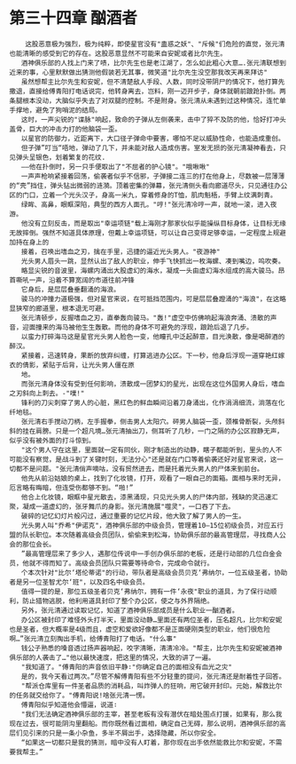 # 第三十四章 酗酒者
        这股恶意极为强烈，极为纯粹，即使星官没有"蛊惑之妖"、"斥候"们危险的直觉，张元清也能清晰的感受到它的存在。这股恶意显然不可能来自安妮或者比尔先生。
       酒神俱乐部的人找上门来了啧，比尔先生也是老江湖了，怎么如此粗心大意….张元清联想到近来的事，心里默默做出猜测他假装若无其事，微笑道"比尔先生没空那我改天再来拜访"
       虽然想帮主比尔先生和安妮，但不清楚敌人手段、人数，同时没带阴尸的情况下，他打算先撒退，直接给傅青阳打电话说完，他转身离去，岂料，刚一迈开步子，身体就朝前踉跄扑倒。两条腿根本没动，大脑似乎失去了对双腿的控制。不是附身。张元清从未遇到过这种情况，连忙单手撑地，避免了狗哨泥的结局。
       这时，一声尖锐的"谍脉"响起，致命的子弹从左侧袭来，击中了猝不及防的他，恰好打冲头盖骨，巨大的冲击力打的他脑袋一歪。
       以星官的防御力，近距离下，大口径子弹命中要害，哪怕不足以威胁性命，也能造成重创。
       但子弹”叮当“唔地，弹动了几下，并未能对敌人造成伤害。室发无损的张元清凝神看去，只见弹头呈银色，划着繁复的花纹.
       ——他在扑倒时，另一只手便取出了"不屈者的护心镜"。"哦啾啾"
       一声声枪响紧接着回荡，偷袭者似乎不信邪，子弹接二连三的打在他身上，尽数被一层薄薄的“壳”挡住，弹头钻出微弱的涟漪。顶着密集的弹幕，张元清侧头看向廊道尽头，只见通往办公区的门口，立着一个光头汉子，身高一米九，穿着修身的T恤，肌肉魁梧，手臂上纹满刺青。
       绿眸、高鼻，眼眶深陷，典型的西方人面孔。"哼!"张元清冷哼一声，就地一滚，进入夜游。
       他没有立刻反击，而是取出"幸运项链"载上海刚才那家伙似乎能操纵目标身体，让目标无缘无故摔倒。强然不知道具体原理，但戴上幸运项链，可以让自己变得足够幸运，一定程度上规避加持在身上的
       接着，召唤出嗜血之刃，擒在手里，迅捷的逼近光头男人。"夜游神"
       光头男人眉头一跳，显然认出了敌人的职业，伸手飞快抓出一枚海螺、凑到嘴边，呜吹奏。
       略显尖锐的音波里，海螺内涌出大股虚幻的海水，凝成一头由虚幻海水组成的高大骏马。昂首嘶吼一声，沿着不算宽阔的市道往前冲锋
       它身后，是层层叠垂翻涌的海浪。
       骏马的冲撞力道极强，但对星官来说，在可抵挡范围内，可是层层叠蹬涌的"海浪"，在这略显狭窄的廊道里，根本退无可避。
       张元清顿步，反握嗜血之刃，直拳轰向骏马。"轰!"虚空中仿佛响起海浪奔涌、溃散的声音，迎面撞来的海马被他生生轰散。而他的身体不可避免的浮现，踉跄后退了几步。
       以蛮力打碎海马这是星官光头男人脸色一变，他瞳孔中泛起醉意，目光涣散，像是喝醉酒的醉汉。
       紧接着，迅速转身，果断的放弃纠缠，打算逃进办公区。下一秒，他身后浮现一道穿艳红嫁衣的倩影，紧贴于后背，让光头男人僵在原
       地。
       而张元清身体没有受到任何影响，溃散成一团梦幻的星光，出现在这位外国男人身后，嗜血之刃斜向上刺去。-"噗!"
       锋利的刀尖刺穿了男人的心脏，黑红色的鲜血瞬间沿着刀身涌出，化作涓涓细流，淌落在化纤地毯。
       张元清右手搅动刀柄，左手握拳，侧击男人太阳穴。砰男人脑袋一歪，颈椎骨断裂，头颅斜斜的挂在肩膀。只是一个超凡境…张元清抽出刀，侧耳听了几秒，一门之隔的办公区寂静无声，似乎没有被外面的打斗惊到。
       "这个男人守在这里，里面就一定有同伙，刚才制造出的动静，瞎子都能听到，里头的人不可能没有察觉，是战斗到了关键时刻，无法分心"还是就在门口等着偷袭还好对星官来说，这一切都不是问题。"张元清俏声嘀咕，没有贸然进去，而是托着光头男人的尸体来到前台。
       他先从前沿姑娘的桌上，找到了化妆镜，打开，观看了一眼自己的面箱。面相与来时无异，厄言略有晦暗，但连受伤都够不到。“啪!”
       他合上化妆镜，眼眶中星光散去，漆黑涌现，只见光头男人的尸体内部，残缺的灵迅速汇聚，凝成一道虚幻的，张牙舞爪的身影。张元清施展"噬灵"，一口吞了下去。
       破碎的记忆幻灯片般闪过，通过重要的记忆片段，他大致了解了男人的一生。
       光头男人叫"乔希"伊诺克"，酒神俱乐部的中级会员，管理着10—15位初级会员，对应五行盟的队长职位。本次随着高级会员团队，偷偷来到松海，协助俱乐部的最高管理层，寻找商人公会的那位会长。
       ”最高管理层来了多少人，遇那位传说中一手创办俱乐部的老板，还是行动部的几位白金会员，他就不得而知了。高级会员团队只需要等待命令，完成命令就行。
       个本次针对"比尔‘塔伦蒂诺"的行动，带队者是高级会员贝克‘弗纳尔，一位五级圣者，协助者是另一位圣智尤尔‘班"，以及四名中级会员。
       值得一提的是，那位五级圣者贝克‘弗纳尔，拥有一件‘永夜"职业的道具，为了保行动顺利，防止猎物逃脱，他利用道具封印了整个办公区，使之与外界隔绝。
       另外，张元清通过读取记忆，知道了酒神俱乐部成员是什么职业一酗酒者。
       办公区被封印了难怪外头打半天，里面没动静…里面还有两位圣者，压名超凡，比尔和安妮也是圣者，但大概率是4级而且，虚空和爱欲好像都不是正面硬刚类型的职业，他们很危险啊…”张元清立刻掏出手机，给傅青阳打了电话。"什么事"
       钱公子熟悉的嗓音透过扬声器响起，咬字清晰，清清冷冷。"帮主，比尔先生和安妮被酒神俱乐部的人袭击了…"他以最快速度，把这里的情况，大致的讲了一遍。
       "我知道了。"傅青阳的声音依旧平静∶"你确定自己的面相没有血光之灾"
       是的，我今天看过两次。”尽管不解傅青阳有些不分轻重的提问，张元清还是耐着性子回答。
       "帮派仓库里有一件圣者品质的消耗品，叫炸弹人的狂响，用它破开封印。元始，解救比尔的任务就交给你了。"傅青阳说!啥张元清一愣。
       傅青阳似乎知道他会懵逼，说道∶
       "我们无法确定酒神俱乐部的主宰，甚至老板有没有潜伏在暗处围点打援，如果有，那么我现在过去，很可能阴沟里翻船。而你既然看过面相，确定自己无碍，那么说明，酒神俱乐部的高层们见引来的只是一条小杂鱼，多半不屑出手，选择隐藏，所以你安全。
       “如果这一切都只是我的猜测，暗中没有人盯着，那你现在出手依然能救比尔和安妮，不需要我帮主。”